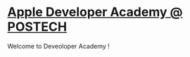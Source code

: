 # [Apple Developer Academy @ POSTECH](https://github.com/DeveloperAcademy-POSTECH/.github/wiki)

Welcome to Deveoloper Academy !

